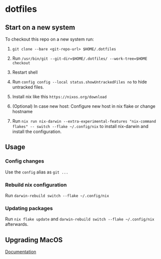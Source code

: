 # dotfiles

## Start on a new system
To checkout this repo on a new system run:
1. `git clone --bare <git-repo-url> $HOME/.dotfiles`

2. Run `/usr/bin/git --git-dir=$HOME/.dotfiles/ --work-tree=$HOME checkout`

3. Restart shell

4. Run `config config --local status.showUntrackedFiles no` to hide untracked files.

5. Install nix like this `https://nixos.org/download`

6. (Optional) In case new host: Configure new host in nix flake or change hostname

7. Run `nix run nix-darwin --extra-experimental-features "nix-command flakes" -- switch --flake ~/.config/nix` to install nix-darwin and install the configuration.


## Usage

### Config changes

Use the `config` alias as `git ...`

### Rebuild nix configuration

Run `darwin-rebuild switch --flake ~/.config/nix`

### Updating packages

Run `nix flake update` and `darwin-rebuild switch --flake ~/.config/nix` afterwards.

## Upgrading MacOS

[Documentation](https://github.com/LnL7/nix-darwin/wiki/Upgrading-macOS)
